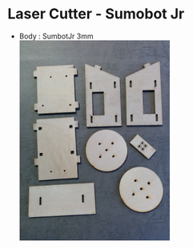 # Laser Cutter - Sumobot Jr

- Body : SumbotJr 3mm <br/>
<img src="https://github.com/FabLabKannai/SumobotJr/blob/master/docs/laser_cutter_body.jpg" width="300" /> <br/>

